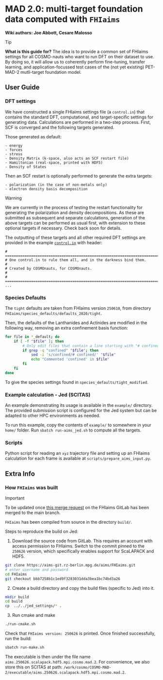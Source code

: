 # MAD 2.0: multi-target foundation data computed with `FHIaims`

**Wiki authors: Joe Abbott, Cesare Malosso**

> [!TIP]
> **What is this guide for?** The idea is to provide a common set of FHIaims settings for all COSMO-nauts who want to run DFT on their dataset to use. By doing so, it will allow us to coherently perform fine-tuning, transfer learning, and application-focussed test cases of the (not yet existing) PET-MAD-2 mutli-target foundation model.

## User Guide

### DFT settings

We have constructed a single FHIaims settings file (a `control.in`) that contains the standard DFT, computational, and target-specific settings for generating data. Calculations are performed in a two-step process. First, SCF is converged and the following targets generated.

Those generated as default:

    - energy
    - forces
    - stress
    - Density Matrix (k-space, also acts an SCF restart file)
    - Hamiltonian (real-space, printed with HDF5)
    - Density of States

Then an SCF restart is optionally performed to generate the extra targets:

    - polarization (in the case of non-metals only)
    - electron density basis decomposition

> [!WARNING]
> We are currently in the process of testing the restart functionality for generating the polarization and density decompositions. As these are submitted as subsequent and separate calculations, generation of the above targets can be performed as usual first, with extension to these optional targets if necessary. Check back soon for details.

The outputting of these targets and all other required DFT settings are provided in the example [`control.in`](example/control.in) with header:

```
# ==============================================================================
# One control.in to rule them all, and in the darkness bind them.
# 
# Created by COSMOnauts, for COSMOnauts.
#
# ==============================================================================
...
```


### Species Defaults

The `tight` defaults are taken from FHIaims version `250610`, from directory `FHIaims/species_defaults/defaults_2020/tight`.

Then, the defaults of the Lanthanides and Actinides are modified in the following way, removing an extra confinement basis function:

```bash
for file in *_default; do
    if [ -f "$file" ]; then
        # Only edit files that contain a line starting with "# confined"
        if grep -q "confined" "$file"; then
            sed -i 's/confined/# confined/' "$file"
            echo "Commented 'confined' in $file"
        fi
    fi
done
```

To give the species settings found in `species_defaults/tight_modified`.


### Example calculation - Jed (SCITAS)

An example demonstrating its usage is available in the `example/` directory. 
The provided submission script is configured for the Jed system but can be 
adapted to other HPC environments as needed.

To run this example, copy the contents of `example/` to somewhere in your `home/`
folder. Run `sbatch run-aims_jed.sh` to compute all the targets.


### Scripts

Python script for reading an `xyz` trajectory file and setting up an FHIaims 
calculation for each frame is available at `scripts/prepare_aims_input.py`.

## Extra Info

### How `FHIaims` was built

> [!IMPORTANT]
> To be updated once [this merge request](https://aims-git.rz-berlin.mpg.de/aims/FHIaims/-/merge_requests/1843) on the FHIaims GitLab has been merged to the main branch.

`FHIaims` has been compiled from source in the directory `build/`.

Steps to reproduce the build on Jed:

1. Download the source code from GitLab. This requires an account with access permission
   to FHIaims. Switch to the commit pinned to the `250626` version, which specifically 
   enables support for ScaLAPACK and HDF5.

```bash
git clone https://aims-git.rz-berlin.mpg.de/aims/FHIaims.git
# enter username and password
cd FHIaims
git checkout bbb7258b1c1ed9f3283031dda3bea1bc74bd3a26
```

2. Create a build directory and copy the build files (specific to Jed) into it.

```bash
mkdir build
cd build
cp  ../../jed_settings/* .
```

3. Run cmake and make

```bash
./run-cmake.sh
```
Check that `FHIaims version: 250626` is printed. Once finished successfully, run the
build:

```bash
sbatch run-make.sh
```

The executable is then under the file name `aims.250626.scalapack.hdf5.mpi.cosmo.mad.2`. For convenience, we also store this on SCITAS at path: `/work/cosmo/COSMO-MAD-2/executable/aims.250626.scalapack.hdf5.mpi.cosmo.mad.2`.

